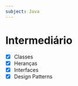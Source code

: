 ```yaml
---
subject: Java
---
```

# Intermediário

- [x] Classes
- [x] Heranças
- [x] Interfaces
- [x] Design Patterns